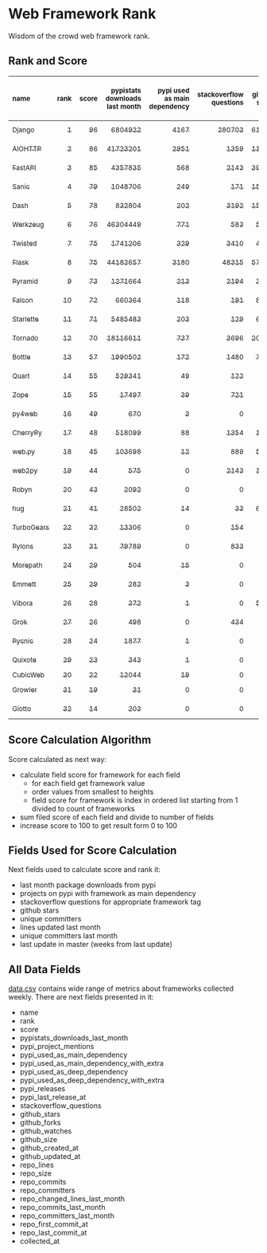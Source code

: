 # Web Framework Rank
Wisdom of the crowd web framework rank.

## Rank and Score
<sub>name</sub> | <sub>rank</sub> | <sub>score</sub> | <sub>pypistats downloads last month</sub> | <sub>pypi used as main dependency</sub> | <sub>stackoverflow questions</sub> | <sub>github stars</sub> | <sub>repo unique committers</sub> | <sub>repo changed lines last month</sub> | <sub>repo unique committers last month</sub> | <sub>repo last commit</sub>
:--- | ---: | ---: | ---: | ---: | ---: | ---: | ---: | ---: | ---: | ---:
[<sub>Django</sub>](https://github.com/django/django "first commit: 2005-07-13") | [<sub>1</sub>](# "  +0 last week") | [<sub>96</sub>](# "  +0 last week") | [<sub>6804922</sub>](# "  #5 in pypistats downloads last month +108.16% last week") | [<sub>4167</sub>](# "  #1 in pypi used as main dependency +0.34% last week") | [<sub>280703</sub>](# "  #1 in stackoverflow questions +0.16% last week") | [<sub>61278</sub>](# "  #1 in github stars +0.21% last week") | [<sub>2617</sub>](# "  #1 in repo unique committers +0.19% last week") | [<sub>20896</sub>](# "  #2 in repo changed lines last month +0.38% last week") | [<sub>36</sub>](# "  #1 in repo unique committers last month +5.88% last week") | [<sub>2021-12-17</sub>](# "▼ #3 in repo last commit 1 week ago")
[<sub>AIOHTTP</sub>](https://github.com/aio-libs/aiohttp "first commit: 2013-10-01") | [<sub>2</sub>](# "▲ +1 last week") | [<sub>86</sub>](# "▲ -1 last week") | [<sub>41723201</sub>](# "  #3 in pypistats downloads last month +118.02% last week") | [<sub>2951</sub>](# "  #3 in pypi used as main dependency +1.03% last week") | [<sub>1359</sub>](# "  #10 in stackoverflow questions +0.22% last week") | [<sub>11972</sub>](# "  #7 in github stars +0.23% last week") | [<sub>652</sub>](# "  #3 in repo unique committers +0.15% last week") | [<sub>1434</sub>](# "▼ #8 in repo changed lines last month -22.61% last week") | [<sub>12</sub>](# "  #2 in repo unique committers last month -14.29% last week") | [<sub>2021-12-17</sub>](# "▼ #3 in repo last commit 1 week ago")
[<sub>FastAPI</sub>](https://github.com/tiangolo/fastapi "first commit: 2018-12-05; uses: Starlette") | [<sub>3</sub>](# "▲ +1 last week") | [<sub>85</sub>](# "▲ +1 last week") | [<sub>4357835</sub>](# "▲ #7 in pypistats downloads last month +119.48% last week") | [<sub>568</sub>](# "  #6 in pypi used as main dependency +1.61% last week") | [<sub>2143</sub>](# "▲ #7 in stackoverflow questions +1.66% last week") | [<sub>39627</sub>](# "  #3 in github stars +0.96% last week") | [<sub>290</sub>](# "  #8 in repo unique committers +0.35% last week") | [<sub>3732</sub>](# "  #5 in repo changed lines last month +8.52% last week") | [<sub>10</sub>](# "  #3 in repo unique committers last month +25.0% last week") | [<sub>2021-12-12</sub>](# "▼ #3 in repo last commit 1 week ago")
[<sub>Sanic</sub>](https://github.com/sanic-org/sanic "first commit: 2016-05-26") | [<sub>4</sub>](# "▲ +2 last week") | [<sub>79</sub>](# "▲ +2 last week") | [<sub>1048706</sub>](# "  #11 in pypistats downloads last month +72.31% last week") | [<sub>249</sub>](# "  #8 in pypi used as main dependency +0.4% last week") | [<sub>171</sub>](# "  #18 in stackoverflow questions +1.79% last week") | [<sub>15660</sub>](# "  #5 in github stars +0.19% last week") | [<sub>341</sub>](# "  #7 in repo unique committers +0.0% last week") | [<sub>1592</sub>](# "  #6 in repo changed lines last month -24.83% last week") | [<sub>5</sub>](# "▼ #6 in repo unique committers last month -37.5% last week") | [<sub>2021-12-18</sub>](# "▲ #1 in repo last commit 1 week ago")
[<sub>Dash</sub>](https://github.com/plotly/dash "first commit: 2015-04-10") | [<sub>5</sub>](# "▲ +2 last week") | [<sub>78</sub>](# "▲ +3 last week") | [<sub>832804</sub>](# "▲ #12 in pypistats downloads last month +148.33% last week") | [<sub>202</sub>](# "  #11 in pypi used as main dependency +1.51% last week") | [<sub>3192</sub>](# "  #5 in stackoverflow questions +0.6% last week") | [<sub>15594</sub>](# "  #6 in github stars +0.24% last week") | [<sub>125</sub>](# "  #16 in repo unique committers +0.0% last week") | [<sub>422376</sub>](# "  #1 in repo changed lines last month +265.76% last week") | [<sub>5</sub>](# "▲ #6 in repo unique committers last month +66.67% last week") | [<sub>2021-12-18</sub>](# "▼ #3 in repo last commit 1 week ago")
[<sub>Werkzeug</sub>](https://github.com/pallets/werkzeug "first commit: 2007-05-04; used by: Flask and Quart") | [<sub>6</sub>](# "▲ +2 last week") | [<sub>76</sub>](# "▲ +2 last week") | [<sub>46304449</sub>](# "  #1 in pypistats downloads last month +114.58% last week") | [<sub>771</sub>](# "  #4 in pypi used as main dependency +0.26% last week") | [<sub>583</sub>](# "  #15 in stackoverflow questions +0.17% last week") | [<sub>5910</sub>](# "  #12 in github stars +0.0% last week") | [<sub>450</sub>](# "  #4 in repo unique committers +0.22% last week") | [<sub>272</sub>](# "▼ #12 in repo changed lines last month -11.69% last week") | [<sub>1</sub>](# "  #13 in repo unique committers last month +0.0% last week") | [<sub>2021-12-15</sub>](# "▲ #3 in repo last commit 1 week ago")
[<sub>Twisted</sub>](https://github.com/twisted/twisted "first commit: 2001-07-09") | [<sub>7</sub>](# "▼ -2 last week") | [<sub>75</sub>](# "▼ -3 last week") | [<sub>1741206</sub>](# "▲ #9 in pypistats downloads last month +96.54% last week") | [<sub>329</sub>](# "  #7 in pypi used as main dependency +0.3% last week") | [<sub>3410</sub>](# "  #4 in stackoverflow questions +0.03% last week") | [<sub>4442</sub>](# "  #15 in github stars +0.14% last week") | [<sub>266</sub>](# "  #10 in repo unique committers +0.0% last week") | [<sub>10777</sub>](# "  #3 in repo changed lines last month -3.62% last week") | [<sub>3</sub>](# "▼ #9 in repo unique committers last month -25.0% last week") | [<sub>2021-12-05</sub>](# "▼ #13 in repo last commit 2 weeks ago")
[<sub>Flask</sub>](https://github.com/pallets/flask "first commit: 2010-04-06; uses: Werkzeug") | [<sub>8</sub>](# "▼ -6 last week") | [<sub>75</sub>](# "▼ -13 last week") | [<sub>44182657</sub>](# "  #2 in pypistats downloads last month +117.65% last week") | [<sub>3180</sub>](# "  #2 in pypi used as main dependency +0.38% last week") | [<sub>48315</sub>](# "  #2 in stackoverflow questions +0.19% last week") | [<sub>57411</sub>](# "  #2 in github stars +0.11% last week") | [<sub>765</sub>](# "  #2 in repo unique committers +0.0% last week") | [<sub>0</sub>](# "▼ #15 in repo changed lines last month -100.0% last week") | [<sub>0</sub>](# "▼ #15 in repo unique committers last month -100.0% last week") | [<sub>2021-11-16</sub>](# "▼ #15 in repo last commit 5 weeks ago")
[<sub>Pyramid</sub>](https://github.com/Pylons/pyramid "first commit: 2008-07-04; used by: CubicWeb") | [<sub>9</sub>](# "▲ +6 last week") | [<sub>73</sub>](# "▲ +17 last week") | [<sub>1271664</sub>](# "▲ #10 in pypistats downloads last month +111.68% last week") | [<sub>213</sub>](# "  #9 in pypi used as main dependency +0.0% last week") | [<sub>2194</sub>](# "  #6 in stackoverflow questions +0.05% last week") | [<sub>3615</sub>](# "  #16 in github stars +0.06% last week") | [<sub>354</sub>](# "  #6 in repo unique committers +0.0% last week") | [<sub>116</sub>](# "▲ #13 in repo changed lines last month +100% last week") | [<sub>3</sub>](# "▲ #9 in repo unique committers last month +100% last week") | [<sub>2021-12-17</sub>](# "▲ #3 in repo last commit 1 week ago")
[<sub>Falcon</sub>](https://github.com/falconry/falcon "first commit: 2012-12-06; used by: hug") | [<sub>10</sub>](# "▲ +1 last week") | [<sub>72</sub>](# "▲ +3 last week") | [<sub>660364</sub>](# "  #13 in pypistats downloads last month +96.58% last week") | [<sub>118</sub>](# "  #13 in pypi used as main dependency +0.0% last week") | [<sub>191</sub>](# "  #17 in stackoverflow questions -0.52% last week") | [<sub>8653</sub>](# "  #8 in github stars +0.02% last week") | [<sub>187</sub>](# "  #12 in repo unique committers +0.54% last week") | [<sub>279</sub>](# "▼ #11 in repo changed lines last month -55.36% last week") | [<sub>6</sub>](# "▲ #4 in repo unique committers last month +50.0% last week") | [<sub>2021-12-19</sub>](# "▲ #1 in repo last commit 1 week ago")
[<sub>Starlette</sub>](https://github.com/encode/starlette "first commit: 2018-06-25; used by: FastAPI") | [<sub>11</sub>](# "▼ -2 last week") | [<sub>71</sub>](# "▼ -1 last week") | [<sub>5485483</sub>](# "  #6 in pypistats downloads last month +107.19% last week") | [<sub>203</sub>](# "  #10 in pypi used as main dependency +1.5% last week") | [<sub>129</sub>](# "  #20 in stackoverflow questions +0.0% last week") | [<sub>6337</sub>](# "  #11 in github stars +0.43% last week") | [<sub>185</sub>](# "  #13 in repo unique committers +0.54% last week") | [<sub>491</sub>](# "▲ #9 in repo changed lines last month +115.35% last week") | [<sub>6</sub>](# "▲ #4 in repo unique committers last month +0.0% last week") | [<sub>2021-12-17</sub>](# "▼ #3 in repo last commit 1 week ago")
[<sub>Tornado</sub>](https://github.com/tornadoweb/tornado "first commit: 2009-09-09") | [<sub>12</sub>](# "▼ -2 last week") | [<sub>70</sub>](# "▼ -1 last week") | [<sub>18116611</sub>](# "  #4 in pypistats downloads last month +113.05% last week") | [<sub>737</sub>](# "  #5 in pypi used as main dependency +0.27% last week") | [<sub>3696</sub>](# "  #3 in stackoverflow questions +0.03% last week") | [<sub>20318</sub>](# "  #4 in github stars +0.06% last week") | [<sub>428</sub>](# "  #5 in repo unique committers +0.0% last week") | [<sub>0</sub>](# "▼ #15 in repo changed lines last month +100% last week") | [<sub>0</sub>](# "▼ #15 in repo unique committers last month +100% last week") | [<sub>2021-11-03</sub>](# "▼ #17 in repo last commit 7 weeks ago")
[<sub>Bottle</sub>](https://github.com/bottlepy/bottle "first commit: 2009-06-30") | [<sub>13</sub>](# "▼ -1 last week") | [<sub>57</sub>](# "▼ +0 last week") | [<sub>1990502</sub>](# "▲ #8 in pypistats downloads last month +115.19% last week") | [<sub>172</sub>](# "  #12 in pypi used as main dependency +0.0% last week") | [<sub>1480</sub>](# "  #9 in stackoverflow questions +0.07% last week") | [<sub>7453</sub>](# "  #9 in github stars +0.08% last week") | [<sub>221</sub>](# "  #11 in repo unique committers +0.0% last week") | [<sub>0</sub>](# "▼ #15 in repo changed lines last month +100% last week") | [<sub>0</sub>](# "▼ #15 in repo unique committers last month +100% last week") | [<sub>2021-07-07</sub>](# "▼ #22 in repo last commit 24 weeks ago")
[<sub>Quart</sub>](https://gitlab.com/pgjones/quart "first commit: 2017-05-14; uses: Werkzeug") | [<sub>14</sub>](# "  +0 last week") | [<sub>55</sub>](# "  -2 last week") | [<sub>529341</sub>](# "▼ #14 in pypistats downloads last month -73.59% last week") | [<sub>49</sub>](# "  #15 in pypi used as main dependency +2.08% last week") | [<sub>122</sub>](# "  #21 in stackoverflow questions +2.52% last week") | [<sub>969</sub>](# "  #19 in github stars +0.1% last week") | [<sub>66</sub>](# "  #19 in repo unique committers +0.0% last week") | [<sub>14</sub>](# "▼ #14 in repo changed lines last month -80.28% last week") | [<sub>1</sub>](# "▼ #13 in repo unique committers last month -66.67% last week") | [<sub>2021-12-14</sub>](# "▲ #3 in repo last commit 1 week ago")
[<sub>Zope</sub>](https://github.com/zopefoundation/Zope "first commit: 1996-06-17") | [<sub>15</sub>](# "▼ -2 last week") | [<sub>55</sub>](# "▼ -2 last week") | [<sub>17497</sub>](# "  #19 in pypistats downloads last month +53.81% last week") | [<sub>39</sub>](# "  #16 in pypi used as main dependency +0.0% last week") | [<sub>721</sub>](# "  #14 in stackoverflow questions +0.0% last week") | [<sub>276</sub>](# "▼ #25 in github stars -0.36% last week") | [<sub>171</sub>](# "  #14 in repo unique committers +0.0% last week") | [<sub>413</sub>](# "  #10 in repo changed lines last month +0.0% last week") | [<sub>2</sub>](# "  #12 in repo unique committers last month +0.0% last week") | [<sub>2021-12-09</sub>](# "▼ #13 in repo last commit 2 weeks ago")
[<sub>py4web</sub>](https://github.com/web2py/py4web "first commit: 2019-03-25") | [<sub>16</sub>](# "▲ +1 last week") | [<sub>49</sub>](# "▲ +1 last week") | [<sub>670</sub>](# "  #24 in pypistats downloads last month +86.11% last week") | [<sub>3</sub>](# "  #21 in pypi used as main dependency +0.0% last week") | [<sub>0</sub>](# "  #23 in stackoverflow questions +100% last week") | [<sub>163</sub>](# "▼ #27 in github stars -0.61% last week") | [<sub>57</sub>](# "  #20 in repo unique committers +0.0% last week") | [<sub>9490</sub>](# "  #4 in repo changed lines last month +97.42% last week") | [<sub>4</sub>](# "▼ #8 in repo unique committers last month +0.0% last week") | [<sub>2021-12-17</sub>](# "▼ #3 in repo last commit 1 week ago")
[<sub>CherryPy</sub>](https://github.com/cherrypy/cherrypy "first commit: 2004-11-20") | [<sub>17</sub>](# "▼ -1 last week") | [<sub>48</sub>](# "▼ +0 last week") | [<sub>518099</sub>](# "  #15 in pypistats downloads last month +101.76% last week") | [<sub>88</sub>](# "  #14 in pypi used as main dependency +0.0% last week") | [<sub>1354</sub>](# "  #11 in stackoverflow questions -0.07% last week") | [<sub>1477</sub>](# "  #18 in github stars +0.2% last week") | [<sub>142</sub>](# "  #15 in repo unique committers +0.0% last week") | [<sub>0</sub>](# "▼ #15 in repo changed lines last month +100% last week") | [<sub>0</sub>](# "▼ #15 in repo unique committers last month +100% last week") | [<sub>2021-09-07</sub>](# "▼ #20 in repo last commit 15 weeks ago")
[<sub>web.py</sub>](https://github.com/webpy/webpy "first commit: 1970-01-01") | [<sub>18</sub>](# "  +0 last week") | [<sub>45</sub>](# "  +0 last week") | [<sub>103698</sub>](# "  #16 in pypistats downloads last month +124.94% last week") | [<sub>12</sub>](# "  #20 in pypi used as main dependency +0.0% last week") | [<sub>889</sub>](# "  #12 in stackoverflow questions +0.0% last week") | [<sub>5648</sub>](# "  #14 in github stars +0.12% last week") | [<sub>89</sub>](# "  #18 in repo unique committers +0.0% last week") | [<sub>0</sub>](# "▼ #15 in repo changed lines last month +100% last week") | [<sub>0</sub>](# "▼ #15 in repo unique committers last month +100% last week") | [<sub>2021-09-02</sub>](# "▼ #21 in repo last commit 16 weeks ago")
[<sub>web2py</sub>](https://github.com/web2py/web2py "first commit: 2011-11-23") | [<sub>19</sub>](# "  +0 last week") | [<sub>44</sub>](# "  +0 last week") | [<sub>575</sub>](# "▲ #25 in pypistats downloads last month +142.62% last week") | [<sub>0</sub>](# "  #26 in pypi used as main dependency +100% last week") | [<sub>2143</sub>](# "  #7 in stackoverflow questions -0.05% last week") | [<sub>1968</sub>](# "  #17 in github stars +0.05% last week") | [<sub>269</sub>](# "  #9 in repo unique committers +0.0% last week") | [<sub>0</sub>](# "▼ #15 in repo changed lines last month +100% last week") | [<sub>0</sub>](# "▼ #15 in repo unique committers last month +100% last week") | [<sub>2021-11-06</sub>](# "▼ #16 in repo last commit 7 weeks ago")
[<sub>Robyn</sub>](https://github.com/sansyrox/robyn "first commit: 2021-05-22") | [<sub>20</sub>](# "▲ new last week") | [<sub>43</sub>](# "▲ +43 last week") | [<sub>2092</sub>](# "▲ #22 in pypistats downloads last month +100% last week") | [<sub>0</sub>](# "▲ #26 in pypi used as main dependency +100% last week") | [<sub>0</sub>](# "▲ #23 in stackoverflow questions +100% last week") | [<sub>280</sub>](# "▲ #24 in github stars +100% last week") | [<sub>8</sub>](# "▲ #28 in repo unique committers +100% last week") | [<sub>1469</sub>](# "▲ #7 in repo changed lines last month +100% last week") | [<sub>3</sub>](# "▲ #9 in repo unique committers last month +100% last week") | [<sub>2021-12-11</sub>](# "▲ #3 in repo last commit 2 weeks ago")
[<sub>hug</sub>](https://github.com/hugapi/hug "first commit: 2015-07-17; uses: Falcon") | [<sub>21</sub>](# "▼ -1 last week") | [<sub>41</sub>](# "▼ +1 last week") | [<sub>28502</sub>](# "  #18 in pypistats downloads last month +93.94% last week") | [<sub>14</sub>](# "  #19 in pypi used as main dependency +0.0% last week") | [<sub>33</sub>](# "  #22 in stackoverflow questions +0.0% last week") | [<sub>6572</sub>](# "  #10 in github stars +0.0% last week") | [<sub>123</sub>](# "  #17 in repo unique committers +0.0% last week") | [<sub>0</sub>](# "▼ #15 in repo changed lines last month +100% last week") | [<sub>0</sub>](# "▼ #15 in repo unique committers last month +100% last week") | [<sub>2020-08-10</sub>](# "▼ #27 in repo last commit 71 weeks ago")
[<sub>TurboGears</sub>](https://github.com/TurboGears/tg2 "first commit: 2007-06-27") | [<sub>22</sub>](# "▼ -1 last week") | [<sub>32</sub>](# "▼ +0 last week") | [<sub>13306</sub>](# "  #20 in pypistats downloads last month +161.47% last week") | [<sub>0</sub>](# "  #26 in pypi used as main dependency +100% last week") | [<sub>154</sub>](# "  #19 in stackoverflow questions +0.0% last week") | [<sub>772</sub>](# "  #20 in github stars +0.0% last week") | [<sub>35</sub>](# "  #23 in repo unique committers +0.0% last week") | [<sub>0</sub>](# "▼ #15 in repo changed lines last month +100% last week") | [<sub>0</sub>](# "▼ #15 in repo unique committers last month +100% last week") | [<sub>2021-05-26</sub>](# "▼ #23 in repo last commit 30 weeks ago")
[<sub>Pylons</sub>](https://github.com/Pylons/pylons "first commit: 2006-02-18") | [<sub>23</sub>](# "▼ -1 last week") | [<sub>31</sub>](# "▼ +0 last week") | [<sub>79789</sub>](# "  #17 in pypistats downloads last month +76.16% last week") | [<sub>0</sub>](# "  #26 in pypi used as main dependency +100% last week") | [<sub>833</sub>](# "  #13 in stackoverflow questions +0.0% last week") | [<sub>216</sub>](# "▼ #26 in github stars +0.0% last week") | [<sub>36</sub>](# "  #22 in repo unique committers +0.0% last week") | [<sub>0</sub>](# "▼ #15 in repo changed lines last month +100% last week") | [<sub>0</sub>](# "▼ #15 in repo unique committers last month +100% last week") | [<sub>2018-01-12</sub>](# "▼ #30 in repo last commit 206 weeks ago")
[<sub>Morepath</sub>](https://github.com/morepath/morepath "first commit: 2013-07-17") | [<sub>24</sub>](# "  +0 last week") | [<sub>29</sub>](# "  +0 last week") | [<sub>504</sub>](# "▼ #26 in pypistats downloads last month +83.27% last week") | [<sub>15</sub>](# "  #18 in pypi used as main dependency +0.0% last week") | [<sub>0</sub>](# "  #23 in stackoverflow questions +100% last week") | [<sub>391</sub>](# "  #23 in github stars +0.0% last week") | [<sub>27</sub>](# "  #24 in repo unique committers +0.0% last week") | [<sub>0</sub>](# "▼ #15 in repo changed lines last month +100% last week") | [<sub>0</sub>](# "▼ #15 in repo unique committers last month +100% last week") | [<sub>2021-04-18</sub>](# "▼ #24 in repo last commit 35 weeks ago")
[<sub>Emmett</sub>](https://github.com/emmett-framework/emmett "first commit: 2014-10-22") | [<sub>25</sub>](# "▼ -2 last week") | [<sub>29</sub>](# "▼ +0 last week") | [<sub>282</sub>](# "▼ #30 in pypistats downloads last month +41.71% last week") | [<sub>3</sub>](# "  #21 in pypi used as main dependency +0.0% last week") | [<sub>0</sub>](# "  #23 in stackoverflow questions +100% last week") | [<sub>737</sub>](# "  #21 in github stars +0.41% last week") | [<sub>21</sub>](# "  #26 in repo unique committers +0.0% last week") | [<sub>0</sub>](# "▼ #15 in repo changed lines last month +100% last week") | [<sub>0</sub>](# "▼ #15 in repo unique committers last month +100% last week") | [<sub>2021-10-29</sub>](# "▼ #18 in repo last commit 8 weeks ago")
[<sub>Vibora</sub>](https://github.com/vibora-io/vibora "first commit: 2018-06-13") | [<sub>26</sub>](# "  +0 last week") | [<sub>28</sub>](# "  +1 last week") | [<sub>372</sub>](# "  #28 in pypistats downloads last month +102.17% last week") | [<sub>1</sub>](# "  #23 in pypi used as main dependency +0.0% last week") | [<sub>0</sub>](# "  #23 in stackoverflow questions +100% last week") | [<sub>5734</sub>](# "  #13 in github stars +0.0% last week") | [<sub>27</sub>](# "  #24 in repo unique committers +0.0% last week") | [<sub>0</sub>](# "▼ #15 in repo changed lines last month +100% last week") | [<sub>0</sub>](# "▼ #15 in repo unique committers last month +100% last week") | [<sub>2019-02-11</sub>](# "▼ #29 in repo last commit 149 weeks ago")
[<sub>Grok</sub>](https://github.com/zopefoundation/grok "first commit: 2006-10-14") | [<sub>27</sub>](# "▼ -2 last week") | [<sub>26</sub>](# "▼ -1 last week") | [<sub>498</sub>](# "▼ #27 in pypistats downloads last month +8.97% last week") | [<sub>0</sub>](# "  #26 in pypi used as main dependency +100% last week") | [<sub>434</sub>](# "  #16 in stackoverflow questions +0.23% last week") | [<sub>20</sub>](# "▼ #31 in github stars +0.0% last week") | [<sub>40</sub>](# "  #21 in repo unique committers +0.0% last week") | [<sub>0</sub>](# "▼ #15 in repo changed lines last month +100% last week") | [<sub>0</sub>](# "▼ #15 in repo unique committers last month +100% last week") | [<sub>2020-09-02</sub>](# "▼ #26 in repo last commit 68 weeks ago")
[<sub>Pycnic</sub>](https://github.com/nullism/pycnic "first commit: 2015-11-04") | [<sub>28</sub>](# "▼ -1 last week") | [<sub>24</sub>](# "▼ +0 last week") | [<sub>1877</sub>](# "▼ #23 in pypistats downloads last month +141.57% last week") | [<sub>1</sub>](# "  #23 in pypi used as main dependency +0.0% last week") | [<sub>0</sub>](# "  #23 in stackoverflow questions +100% last week") | [<sub>154</sub>](# "▼ #28 in github stars +0.0% last week") | [<sub>10</sub>](# "  #27 in repo unique committers +0.0% last week") | [<sub>0</sub>](# "▼ #15 in repo changed lines last month +100% last week") | [<sub>0</sub>](# "▼ #15 in repo unique committers last month +100% last week") | [<sub>2021-02-16</sub>](# "▼ #25 in repo last commit 44 weeks ago")
[<sub>Quixote</sub>](https://github.com/nascheme/quixote "first commit: 2006-03-16") | [<sub>29</sub>](# "▼ -1 last week") | [<sub>23</sub>](# "▼ +0 last week") | [<sub>343</sub>](# "▲ #29 in pypistats downloads last month +113.04% last week") | [<sub>1</sub>](# "  #23 in pypi used as main dependency +0.0% last week") | [<sub>0</sub>](# "  #23 in stackoverflow questions +100% last week") | [<sub>79</sub>](# "▼ #29 in github stars +0.0% last week") | [<sub>6</sub>](# "▼ #29 in repo unique committers +0.0% last week") | [<sub>0</sub>](# "▼ #15 in repo changed lines last month +100% last week") | [<sub>0</sub>](# "▼ #15 in repo unique committers last month +100% last week") | [<sub>2021-09-16</sub>](# "▼ #19 in repo last commit 14 weeks ago")
[<sub>CubicWeb</sub>](https://forge.extranet.logilab.fr/cubicweb/cubicweb "uses: Pyramid") | [<sub>30</sub>](# "▼ -1 last week") | [<sub>22</sub>](# "▼ +0 last week") | [<sub>12044</sub>](# "  #21 in pypistats downloads last month +197.16% last week") | [<sub>19</sub>](# "  #17 in pypi used as main dependency +0.0% last week") | [<sub>0</sub>](# "  #23 in stackoverflow questions +100% last week") | [<sub>0</sub>](# "▼ #32 in github stars +100% last week") | [<sub>0</sub>](# "▼ #32 in repo unique committers +100% last week") | [<sub>0</sub>](# "▼ #15 in repo changed lines last month +100% last week") | [<sub>0</sub>](# "▼ #15 in repo unique committers last month +100% last week") | [<sub></sub>](# "▼ #31 in repo last commit")
[<sub>Growler</sub>](https://github.com/pyGrowler/Growler "first commit: 2014-08-17") | [<sub>31</sub>](# "▼ -1 last week") | [<sub>19</sub>](# "▼ +0 last week") | [<sub>31</sub>](# "▼ #32 in pypistats downloads last month +6.9% last week") | [<sub>0</sub>](# "  #26 in pypi used as main dependency +100% last week") | [<sub>0</sub>](# "  #23 in stackoverflow questions +100% last week") | [<sub>686</sub>](# "  #22 in github stars +0.0% last week") | [<sub>6</sub>](# "▼ #29 in repo unique committers +0.0% last week") | [<sub>0</sub>](# "▼ #15 in repo changed lines last month +100% last week") | [<sub>0</sub>](# "▼ #15 in repo unique committers last month +100% last week") | [<sub>2020-03-08</sub>](# "▼ #28 in repo last commit 94 weeks ago")
[<sub>Giotto</sub>](https://github.com/priestc/giotto "first commit: 2012-02-26") | [<sub>32</sub>](# "▼ -1 last week") | [<sub>14</sub>](# "▼ -1 last week") | [<sub>203</sub>](# "▼ #31 in pypistats downloads last month +20.83% last week") | [<sub>0</sub>](# "  #26 in pypi used as main dependency +100% last week") | [<sub>0</sub>](# "  #23 in stackoverflow questions +100% last week") | [<sub>54</sub>](# "▼ #30 in github stars +0.0% last week") | [<sub>3</sub>](# "▼ #31 in repo unique committers +0.0% last week") | [<sub>0</sub>](# "▼ #15 in repo changed lines last month +100% last week") | [<sub>0</sub>](# "▼ #15 in repo unique committers last month +100% last week") | [<sub>2013-10-07</sub>](# "▼ #31 in repo last commit 428 weeks ago")

## Score Calculation Algorithm
Score calculated as next way:
- calculate field score for framework for each field
  - for each field get framework value
  - order values from smallest to heights
  - field score for framework is index in ordered list starting from 1 divided to count of frameworks
- sum filed score of each field and divide to number of fields
- increase score to 100 to get result form 0 to 100

## Fields Used for Score Calculation
Next fields used to calculate score and rank it:
- last month package downloads from pypi
- projects on pypi with framework as main dependency
- stackoverflow questions for appropriate framework tag
- github stars
- unique committers
- lines updated last month
- unique committers last month
- last update in master (weeks from last update)

## All Data Fields
[data.csv](data.csv) contains wide range of metrics about frameworks collected weekly.
There are next fields presented in it: 

- name
- rank
- score
- pypistats_downloads_last_month
- pypi_project_mentions
- pypi_used_as_main_dependency
- pypi_used_as_main_dependency_with_extra
- pypi_used_as_deep_dependency
- pypi_used_as_deep_dependency_with_extra
- pypi_releases
- pypi_last_release_at
- stackoverflow_questions
- github_stars
- github_forks
- github_watches
- github_size
- github_created_at
- github_updated_at
- repo_lines
- repo_size
- repo_commits
- repo_committers
- repo_changed_lines_last_month
- repo_commits_last_month
- repo_committers_last_month
- repo_first_commit_at
- repo_last_commit_at
- collected_at
